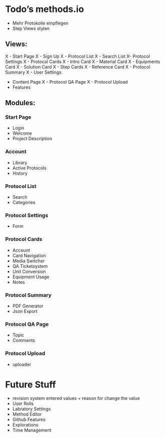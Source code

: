 # Todo’s methods.io

- Mehr  Protokolle einpflegen
- Step Views stylen


## Views:

X - Start Page
X - Sign Up
X - Protocol List
X - Search List
X- Protocol Settings
X - Protocol Cards
	X - Intro Card
	X - Material Card
	X - Equipments Card
	X - Solution Card
	X - Step Cards
    X - Reference Card
X - Protocol Summary
X - User Settings
- Content Page
X - Protocol QA Page
X - Protocol Upload
- Features


## Modules:

### Start Page
- Login
- Welcome
- Project Description

### Account
- Library
- Active Protocols
- History

### Protocol List
- Search
- Categories

### Protocol Settings
- Form

### Protocol Cards
- Account
- Card Navigation
- Media Switcher
- QA Ticketsystem
- Unit Conversion
- Equipment Usage
- Notes

### Protocol Summary
- PDF Generator
- Json Export

### Protocol QA Page
- Topic
- Comments

### Protocol Upload
- uploader



# Future Stuff

- revision system entered values + reason for change the value
- User Rolls
- Labratory Settings
- Method Editor
- Github Features
- Explorations
- Time Management


